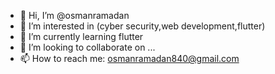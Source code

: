 - 👋 Hi, I’m @osmanramadan
- 👀 I’m interested in (cyber security,web development,flutter)
- 🌱 I’m currently learning flutter
- 💞️ I’m looking to collaborate on ...
- 📫 How to reach me: osmanramadan840@gmail.com

<!---
osmanramadan/osmanramadan is a ✨ special ✨ repository because its `README.md` (this file) appears on your GitHub profile.
You can click the Preview link to take a look at your changes.
--->
